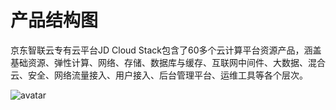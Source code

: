# 产品结构图

京东智联云专有云平台JD Cloud Stack包含了60多个云计算平台资源产品，涵盖基础资源、弹性计算、网络、存储、数据库与缓存、互联网中间件、大数据、混合云、安全、网络流量接入、用户接入、后台管理平台、运维工具等各个层次。

![avatar](https://github.com/jdcloudcom/cn/blob/baishi/image/whitepaper/jdcs3.png)
